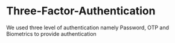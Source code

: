 # Three-Factor-Authentication
We used three level of authentication namely Password, OTP and Biometrics to provide authentication
